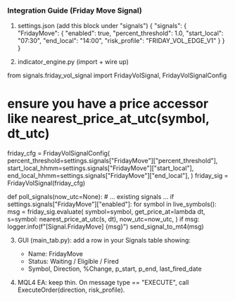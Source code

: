
### Integration Guide (Friday Move Signal)

1) settings.json (add this block under "signals")
{
  "signals": {
    "FridayMove": {
      "enabled": true,
      "percent_threshold": 1.0,
      "start_local": "07:30",
      "end_local": "14:00",
      "risk_profile": "FRIDAY_VOL_EDGE_V1"
    }
  }
}

2) indicator_engine.py (import + wire up)

from signals.friday_vol_signal import FridayVolSignal, FridayVolSignalConfig
# ensure you have a price accessor like nearest_price_at_utc(symbol, dt_utc)

friday_cfg = FridayVolSignalConfig(
    percent_threshold=settings.signals["FridayMove"]["percent_threshold"],
    start_local_hhmm=settings.signals["FridayMove"]["start_local"],
    end_local_hhmm=settings.signals["FridayMove"]["end_local"],
)
friday_sig = FridayVolSignal(friday_cfg)

def poll_signals(now_utc=None):
    # ... existing signals ...
    if settings.signals["FridayMove"]["enabled"]:
        for symbol in live_symbols():
            msg = friday_sig.evaluate(
                symbol=symbol,
                get_price_at=lambda dt, s=symbol: nearest_price_at_utc(s, dt),
                now_utc=now_utc,
            )
            if msg:
                logger.info(f"[Signal.FridayMove] {msg}")
                send_signal_to_mt4(msg)

3) GUI (main_tab.py): add a row in your Signals table showing:
   - Name: FridayMove
   - Status: Waiting / Eligible / Fired
   - Symbol, Direction, %Change, p_start, p_end, last_fired_date

4) MQL4 EA: keep thin. On message type == "EXECUTE", call ExecuteOrder(direction, risk_profile).
